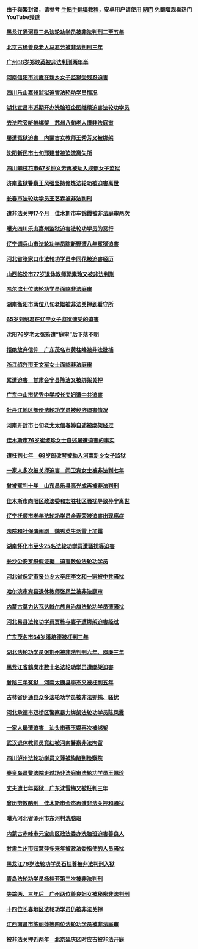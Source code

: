 #### 由于频繁封锁，请参考 [手把手翻墙教程](https://github.com/gfw-breaker/guides/wiki/)，安卓用户请使用 [网门](https://github.com/gfw-breaker/nogfw/blob/master/dl.md?t=01261600) 免翻墙观看热门YouTube频道 

#### [黑龙江通河县三名法轮功学员被非法判刑二至五年](../pages/81/417558.md?t=01261600) 

#### [北京古稀善良老人马君芳被非法判刑三年](../pages/81/417549.md?t=01261600) 

#### [广州68岁郑映英被非法判刑两年半](../pages/81/417570.md?t=01261600) 

#### [河南信阳市刘霞在新乡女子监狱受残忍迫害](../pages/81/417552.md?t=01261600) 

#### [四川乐山嘉州监狱迫害法轮功学员情况](../pages/81/417443.md?t=01261600) 

#### [湖北宜昌市近期开办洗脑班企图继续迫害法轮功学员](../pages/81/417550.md?t=01261600) 

#### [去法院旁听被绑架　苏州八旬老人遭非法庭审](../pages/81/417551.md?t=01261600) 

#### [屡遭冤狱迫害　内蒙古女教师王秀芳又被绑架](../pages/81/417568.md?t=01261600) 

#### [沈阳新民市七旬邢建普被迫流离失所](../pages/81/417569.md?t=01261600) 

#### [四川攀枝花市67岁钟义芳再被劫入成都女子监狱](../pages/81/417462.md?t=01261600) 

#### [济南监狱警察王风强坚持修炼法轮功被迫害离世](../pages/81/417448.md?t=01261600) 

#### [长春市法轮功学员王艺霖被非法判刑](../pages/81/417447.md?t=01261600) 

#### [遭非法关押17个月　佳木斯市车锦霞被非法庭审两次](../pages/81/417444.md?t=01261600) 

#### [曝光四川乐山嘉州监狱迫害法轮功学员的恶行](../pages/81/417140.md?t=01261600) 

#### [辽宁调兵山市法轮功学员陈新野遭八年冤狱迫害](../pages/81/417081.md?t=01261600) 

#### [河北省张家口市法轮功学员李同花被迫害经历](../pages/81/417463.md?t=01261600) 

#### [山西临汾市77岁退休教师郭素玲又被非法判刑](../pages/81/417145.md?t=01261600) 

#### [哈尔滨七位法轮功学员面临非法庭审](../pages/81/417121.md?t=01261600) 

#### [湖南衡阳市两位八旬老妪被非法关押到看守所](../pages/81/417131.md?t=01261600) 

#### [65岁刘绍君在辽宁女子监狱遭受的迫害](../pages/81/417025.md?t=01261600) 

#### [沈阳76岁老太张筠遭“庭审”后下落不明](../pages/81/417125.md?t=01261600) 

#### [拒绝放弃信仰　广东茂名市黄柱峰被非法批捕](../pages/81/417135.md?t=01261600) 

#### [浙江绍兴市王文军女士面临非法庭审](../pages/81/417124.md?t=01261600) 

#### [累遭迫害　甘肃会宁县陈洁又被绑架关押](../pages/81/417123.md?t=01261600) 

#### [广东中山市优秀中学校长夫妇遭中共迫害](../pages/81/417039.md?t=01261600) 

#### [牡丹江地区部份法轮功学员被经济迫害情况](../pages/81/417075.md?t=01261600) 

#### [河南开封市七旬老太太信春婷自述被绑架经过](../pages/81/416976.md?t=01261600) 

#### [佳木斯市76岁崔淑珍女士自述屡遭迫害的事实](../pages/81/417045.md?t=01261600) 

#### [遭枉判七年　68岁郎改琴被劫入河南新乡女子监狱](../pages/81/417079.md?t=01261600) 

#### [一家人多次被关押迫害　闫卫宾女士被非法判七年](../pages/81/417073.md?t=01261600) 

#### [曾被冤判十年　山东昌乐县高光成再被非法判刑](../pages/81/417097.md?t=01261600) 

#### [佳木斯市向阳区政法委和宏胜社区骚扰导致孙宁离世](../pages/81/417041.md?t=01261600) 

#### [辽宁抚顺市老年法轮功学员余寿荣被迫害出现癌症](../pages/81/417072.md?t=01261600) 

#### [法院和社保演闹剧　魏秀英生活雪上加霜](../pages/81/417069.md?t=01261600) 

#### [湖南怀化市至少25名法轮功学员遭骚扰等迫害](../pages/81/417074.md?t=01261600) 

#### [长沙公安罗织假证据　迫害数位法轮功学员](../pages/81/417030.md?t=01261600) 

#### [河北省保定市贤台乡大辛庄李文和一家被中共骚扰](../pages/81/417032.md?t=01261600) 

#### [哈尔滨市宾县退休教师张凤兰被非法庭审](../pages/81/417082.md?t=01261600) 

#### [内蒙古莫力达瓦达斡尔族自治旗法轮功学员遭骚扰](../pages/81/417042.md?t=01261600) 

#### [河北易县法轮功学员贾栋与妻子遭绑架迫害经过](../pages/81/417023.md?t=01261600) 

#### [广东茂名市64岁潘培德被枉判三年](../pages/81/417044.md?t=01261600) 

#### [湖北法轮功学员张荆州被非法判刑六年、邵廉三年](../pages/81/417024.md?t=01261600) 

#### [黑龙江省鹤岗市数十名法轮功学员遭绑架迫害](../pages/81/417040.md?t=01261600) 

#### [曾陷三年冤狱　河南太康县李杰又被枉判五年](../pages/81/417021.md?t=01261600) 

#### [吉林省伊通县众多法轮功学员被非法抓捕、骚扰](../pages/81/417033.md?t=01261600) 

#### [河北承德市双桥区警察暴力绑架法轮功学员陈凤霞](../pages/81/417031.md?t=01261600) 

#### [一家人屡遭迫害　汕头市蔡玉嫦再次被绑架](../pages/81/417046.md?t=01261600) 

#### [武汉退休教师员竞红被河南警察非法拘留](../pages/81/417027.md?t=01261600) 

#### [四川泸州法轮功学员文萍被构陷到检察院](../pages/81/417029.md?t=01261600) 

#### [秦皇岛昌黎法院走过场非法庭审法轮功学员王佩珍](../pages/81/417026.md?t=01261600) 

#### [丈夫遭七年冤狱　广东沈雪梅又被枉判三年](../pages/81/416977.md?t=01261600) 

#### [曾历劳教酷刑　佳木斯市金杰再遭非法关押和骚扰](../pages/81/416975.md?t=01261600) 

#### [曝光河北省涿州市东河村洗脑班](../pages/81/416937.md?t=01261600) 

#### [内蒙古赤峰市元宝山区政法委办洗脑班迫害善良人](../pages/81/416982.md?t=01261600) 

#### [甘肃兰州市寇慧萍多来年被政法委指使的人员骚扰](../pages/81/416903.md?t=01261600) 

#### [黑龙江76岁法轮功学员石桂尊被非法判刑入狱](../pages/81/416935.md?t=01261600) 

#### [青岛法轮功学员杨桂芳第三次被非法判刑](../pages/81/416952.md?t=01261600) 

#### [失踪两、三年后　广州两位善良妇女被秘密非法判刑](../pages/81/416938.md?t=01261600) 

#### [十四位长春地区法轮功学员仍被非法关押](../pages/81/416950.md?t=01261600) 

#### [江西南昌市陈丽萍等四位法轮功学员被非法庭审](../pages/81/416946.md?t=01261600) 

#### [被非法关押近两年　北京延庆区时应吉被非法开庭](../pages/81/416933.md?t=01261600) 


